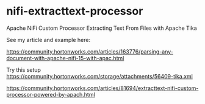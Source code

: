 # nifi-extracttext-processor
Apache NiFi Custom Processor Extracting Text From Files with Apache Tika





See my article and example here: 

https://community.hortonworks.com/articles/163776/parsing-any-document-with-apache-nifi-15-with-apac.html

Try this setup
https://community.hortonworks.com/storage/attachments/56409-tika.xml

https://community.hortonworks.com/articles/81694/extracttext-nifi-custom-processor-powered-by-apach.html

